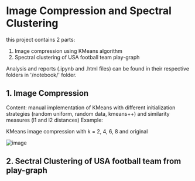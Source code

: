 # Image Compression and Spectral Clustering
this project contains 2 parts:
1. Image compression using KMeans algorithm
2. Spectral clustering of USA football team play-graph

Analysis and reports (.ipynb and .html files) can be found in their respective folders in '/notebook/' folder.

## 1. Image Compression
Content: manual implementation of KMeans with different initialization strategies (random uniform, random data, kmeans++) and similarity measures (l1 and l2 distances)
Example:

KMeans image compression with k = 2, 4, 6, 8 and original

![image](https://user-images.githubusercontent.com/58320929/123745396-d30d3a00-d8e2-11eb-8dfa-f0c72cbc2be1.png)


## 2. Sectral Clustering of USA football team from play-graph

